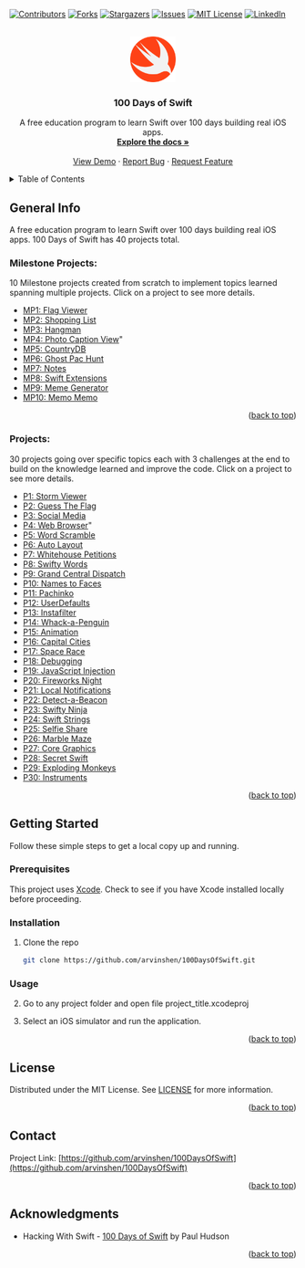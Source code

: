 <div id="top"></div>

<!-- PROJECT SHIELDS -->
<!--
*** I'm using markdown "reference style" links for readability.
*** Reference links are enclosed in brackets [ ] instead of parentheses ( ).
*** See the bottom of this document for the declaration of the reference variables
*** for contributors-url, forks-url, etc. This is an optional, concise syntax you may use.
*** https://www.markdownguide.org/basic-syntax/#reference-style-links
-->
[![Contributors][contributors-shield]][contributors-url]
[![Forks][forks-shield]][forks-url]
[![Stargazers][stars-shield]][stars-url]
[![Issues][issues-shield]][issues-url]
[![MIT License][license-shield]][license-url]
[![LinkedIn][linkedin-shield]][linkedin-url]



<!-- PROJECT LOGO -->
<br />
<div align="center">
  <a href="https://github.com/arvinshen/100DaysOfSwift">
    <img src="images/logo.png" alt="Logo" width="80" height="80">
  </a>

<h3 align="center">100 Days of Swift</h3>

  <p align="center">
    A free education program to learn Swift over 100 days building real iOS apps.
    <br />
    <a href="https://github.com/arvinshen/100DaysOfSwift"><strong>Explore the docs »</strong></a>
    <br />
    <br />
    <a href="https://github.com/arvinshen/100DaysOfSwift">View Demo</a>
    ·
    <a href="https://github.com/arvinshen/100DaysOfSwift/issues">Report Bug</a>
    ·
    <a href="https://github.com/arvinshen/100DaysOfSwift/issues">Request Feature</a>
  </p>
</div>



<!-- TABLE OF CONTENTS -->
<details>
  <summary>Table of Contents</summary>
  <ol>
    <li>
      <a href="#general-info">General Info</a>
    </li>
    <li>
      <a href="#getting-started">Getting Started</a>
      <ul>
        <li><a href="#prerequisites">Prerequisites</a></li>
        <li><a href="#installation">Installation</a></li>
        <li><a href="#usage">Usage</a></li>
      </ul>
    </li>
    <li><a href="#license">License</a></li>
    <li><a href="#contact">Contact</a></li>
    <li><a href="#acknowledgments">Acknowledgments</a></li>
  </ol>
</details>



<!-- GENERAL INFO -->
## General Info
A free education program to learn Swift over 100 days building real iOS apps.
100 Days of Swift has 40 projects total.

### Milestone Projects:
10 Milestone projects created from scratch to implement topics learned spanning multiple projects. Click on a project to see more details.

<ul>
  <li><a href="https://github.com/arvinshen/100DaysOfSwift/tree/main/milestone_project01">MP1: Flag Viewer</a></li>
  <li><a href="https://github.com/arvinshen/100DaysOfSwift/tree/main/milestone_project02">MP2: Shopping List</a></li>
  <li><a href="https://github.com/arvinshen/100DaysOfSwift/tree/main/milestone_project03">MP3: Hangman</a></li>
  <li><a href="https://github.com/arvinshen/100DaysOfSwift/tree/main/milestone_project04">MP4: Photo Caption View</a>"</li>
  <li><a href="https://github.com/arvinshen/100DaysOfSwift/tree/main/milestone_project05">MP5: CountryDB</a></li>
  <li><a href="https://github.com/arvinshen/100DaysOfSwift/tree/main/milestone_project06">MP6: Ghost Pac Hunt</a></li>
  <li><a href="https://github.com/arvinshen/100DaysOfSwift/tree/main/milestone_project07">MP7: Notes</li>
  <li><a href="https://github.com/arvinshen/100DaysOfSwift/tree/main/milestone_project08">MP8: Swift Extensions</a></li>
  <li><a href="https://github.com/arvinshen/100DaysOfSwift/tree/main/milestone_project09">MP9: Meme Generator</a></li>
  <li><a href="https://github.com/arvinshen/100DaysOfSwift/tree/main/cons_project10">MP10: Memo Memo</a></li>
</ul>

<p align="right">(<a href="#top">back to top</a>)</p>

### Projects:
30 projects going over specific topics each with 3 challenges at the end to build on the knowledge learned and improve the code. Click on a project to see more details.

<ul>
  <li><a href="https://github.com/arvinshen/100DaysOfSwift/tree/main/project01">P1: Storm Viewer</a></li>
  <li><a href="https://github.com/arvinshen/100DaysOfSwift/tree/main/project02">P2: Guess The Flag</a></li>
  <li><a href="https://github.com/arvinshen/100DaysOfSwift/tree/main/project03">P3: Social Media</a></li>
  <li><a href="https://github.com/arvinshen/100DaysOfSwift/tree/main/project04">P4: Web Browser</a>"</li>
  <li><a href="https://github.com/arvinshen/100DaysOfSwift/tree/main/project05">P5: Word Scramble</a></li>
  <li><a href="https://github.com/arvinshen/100DaysOfSwift/tree/main/project06">P6: Auto Layout</a></li>
  <li><a href="https://github.com/arvinshen/100DaysOfSwift/tree/main/project07">P7: Whitehouse Petitions</li>
  <li><a href="https://github.com/arvinshen/100DaysOfSwift/tree/main/project08">P8: Swifty Words</a></li>
  <li><a href="https://github.com/arvinshen/100DaysOfSwift/tree/main/project09">P9: Grand Central Dispatch</a></li>
  <li><a href="https://github.com/arvinshen/100DaysOfSwift/tree/main/project10">P10: Names to Faces</a></li>
  <li><a href="https://github.com/arvinshen/100DaysOfSwift/tree/main/project11">P11: Pachinko</a></li>
  <li><a href="https://github.com/arvinshen/100DaysOfSwift/tree/main/project12">P12: UserDefaults</a></li>
  <li><a href="https://github.com/arvinshen/100DaysOfSwift/tree/main/project13">P13: Instafilter</a></li>
  <li><a href="https://github.com/arvinshen/100DaysOfSwift/tree/main/project14">P14: Whack-a-Penguin</a></li>
  <li><a href="https://github.com/arvinshen/100DaysOfSwift/tree/main/project15">P15: Animation</a></li>
  <li><a href="https://github.com/arvinshen/100DaysOfSwift/tree/main/project16">P16: Capital Cities</a></li>
  <li><a href="https://github.com/arvinshen/100DaysOfSwift/tree/main/project17">P17: Space Race</a></li>
  <li><a href="https://github.com/arvinshen/100DaysOfSwift/tree/main/project18">P18: Debugging</a></li>
  <li><a href="https://github.com/arvinshen/100DaysOfSwift/tree/main/project19">P19: JavaScript Injection</a></li>
  <li><a href="https://github.com/arvinshen/100DaysOfSwift/tree/main/project20">P20: Fireworks Night</a></li>
  <li><a href="https://github.com/arvinshen/100DaysOfSwift/tree/main/project21">P21: Local Notifications</a></li>
  <li><a href="https://github.com/arvinshen/100DaysOfSwift/tree/main/project22">P22: Detect-a-Beacon</a></li>
  <li><a href="https://github.com/arvinshen/100DaysOfSwift/tree/main/project23">P23: Swifty Ninja</a></li>
  <li><a href="https://github.com/arvinshen/100DaysOfSwift/tree/main/project24">P24: Swift Strings</a></li>
  <li><a href="https://github.com/arvinshen/100DaysOfSwift/tree/main/project25">P25: Selfie Share</a></li>
  <li><a href="https://github.com/arvinshen/100DaysOfSwift/tree/main/project26">P26: Marble Maze</a></li>
  <li><a href="https://github.com/arvinshen/100DaysOfSwift/tree/main/project27">P27: Core Graphics</a></li>
  <li><a href="https://github.com/arvinshen/100DaysOfSwift/tree/main/project28">P28: Secret Swift</a></li>
  <li><a href="https://github.com/arvinshen/100DaysOfSwift/tree/main/project29">P29: Exploding Monkeys</a></li>
  <li><a href="https://github.com/arvinshen/100DaysOfSwift/tree/main/project30">P30: Instruments</a></li>  
</ul>

<p align="right">(<a href="#top">back to top</a>)</p>



<!-- GETTING STARTED -->
## Getting Started

Follow these simple steps to get a local copy up and running.

### Prerequisites

This project uses [Xcode](https://developer.apple.com/xcode/). Check to see if you have Xcode installed locally before proceeding.


### Installation

1. Clone the repo
   ```sh
   git clone https://github.com/arvinshen/100DaysOfSwift.git
   ```

### Usage

2. Go to any project folder and open file project_title.xcodeproj

3. Select an iOS simulator and run the application.

<p align="right">(<a href="#top">back to top</a>)</p>



<!-- LICENSE -->
## License

Distributed under the MIT License. See [LICENSE][license-url] for more information.

<p align="right">(<a href="#top">back to top</a>)</p>



<!-- CONTACT -->
## Contact

Project Link: [https://github.com/arvinshen/100DaysOfSwift](https://github.com/arvinshen/100DaysOfSwift)

<p align="right">(<a href="#top">back to top</a>)</p>



<!-- ACKNOWLEDGMENTS -->
## Acknowledgments

* Hacking With Swift - [100 Days of Swift] by Paul Hudson

<p align="right">(<a href="#top">back to top</a>)</p>



<!-- MARKDOWN LINKS & IMAGES -->
<!-- https://www.markdownguide.org/basic-syntax/#reference-style-links -->
[contributors-shield]: https://img.shields.io/github/contributors/arvinshen/100DaysOfSwift.svg?style=for-the-badge
[contributors-url]: https://github.com/arvinshen/100DaysOfSwift/graphs/contributors
[forks-shield]: https://img.shields.io/github/forks/arvinshen/100DaysOfSwift.svg?style=for-the-badge
[forks-url]: https://github.com/arvinshen/100DaysOfSwift/network/members
[stars-shield]: https://img.shields.io/github/stars/arvinshen/100DaysOfSwift.svg?style=for-the-badge
[stars-url]: https://github.com/arvinshen/100DaysOfSwift/stargazers
[issues-shield]: https://img.shields.io/github/issues/arvinshen/100DaysOfSwift.svg?style=for-the-badge
[issues-url]: https://github.com/arvinshen/100DaysOfSwift/issues
[license-shield]: https://img.shields.io/github/license/arvinshen/100DaysOfSwift.svg?style=for-the-badge
[license-url]: https://github.com/arvinshen/100DaysOfSwift/blob/main/LICENSE.txt
[linkedin-shield]: https://img.shields.io/badge/-LinkedIn-black.svg?style=for-the-badge&logo=linkedin&colorB=555
[linkedin-url]: https://linkedin.com/in/arvin-shen
[100 Days of Swift]: https://www.hackingwithswift.com/100
